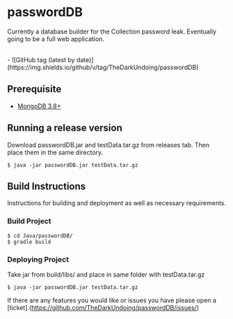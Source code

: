 # passwordDB
Currently a database builder for the Collection password leak.
Eventually going to be a full web application.

<br>
- ![GitHub tag (latest by date)] (https://img.shields.io/github/v/tag/TheDarkUndoing/passwordDB)





## Prerequisite
- [MongoDB 3.8+](https://www.mongodb.com/download-center/community)

## Running a release version
Download passwordDB.jar and testData.tar.gz from releases tab.
Then place them in the same directory.
```
$ java -jar passwordDB.jar testData.tar.gz
```

## Build Instructions
Instructions for building and deployment as well as necessary requirements.

### Build Project
```
$ cd Java/passwordDB/
$ gradle build
```
### Deploying Project
Take jar from build/libs/ and place in same folder with testData.tar.gz
```
$ java -jar passwordDB.jar testData.tar.gz
```

If there are any features you would like or issues you have please open a [ticket].(https://github.com/TheDarkUndoing/passwordDB/issues/)
